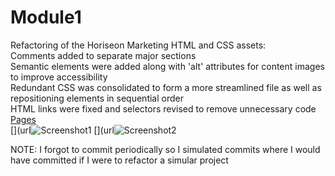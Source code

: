 # Module1

Refactoring of the Horiseon Marketing HTML and CSS assets: </br>
  Comments added to separate major sections </br>
  Semantic elements were added along with 'alt' attributes for content images to improve accessibility </br>
  Redundant CSS was consolidated to form a more streamlined file as well as repositioning elements in sequential order </br>
  HTML links were fixed and selectors revised to remove unnecessary code </br>
  <a href="https://fmallard.github.io/Module1/" target="_blank">Pages</a> </br>
  [](url![Screenshot1](https://user-images.githubusercontent.com/105601561/171036521-9364f7d8-70ac-49f5-a19c-560fe1d0f5c1.png)
  [](url![Screenshot2](https://user-images.githubusercontent.com/105601561/171036639-5fa03d87-4a1d-4cd8-886e-5bec774b8abe.png)

  
  NOTE: I forgot to commit periodically so I simulated commits where I would have committed if I were to refactor a simular project

